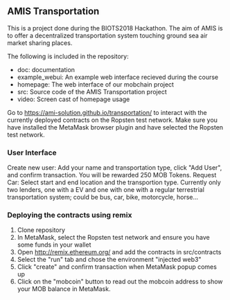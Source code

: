 ## AMIS Transportation
This is a project done during the BIOTS2018 Hackathon. The aim of AMIS is to offer a decentralized transportation system touching ground sea air market sharing places.

The following is included in the repository:

* doc:            documentation
* example_webui:  An example web interface recieved during the course
* homepage:       The web interface of our mobchain project
* src:            Source code of the AMIS Transportation project
* video:          Screen cast of homepage usage

Go to https://ami-solution.github.io/transportation/ to interact with the currently deployed contracts on the Ropsten test network. Make sure you have installed the MetaMask browser plugin and have selected the Ropsten test network.

### User Interface
Create new user: Add your name and transportation type, click "Add User", and confirm transaction. You will be rewarded 250 MOB Tokens.
Request Car: Select start and end location and the transportion type. Currently only two lenders, one with a EV and one with one with a regular terrestrial transportation system; could be bus, car, bike, motorcycle, horse...

### Deploying the contracts using remix
1. Clone repository
2. In MetaMask, select the Ropsten test network and ensure you have some funds in your wallet
3. Open http://remix.ethereum.org/ and add the contracts in src/contracts
4. Select the "run" tab and chose the environment "injected web3"
5. Click "create" and confirm transaction when MetaMask popup comes up
6. Click on the "mobcoin" button to read out the mobcoin address to show your MOB balance in MetaMask.
